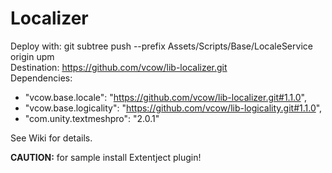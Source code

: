 # Localizer
Deploy with: git subtree push --prefix Assets/Scripts/Base/LocaleService origin upm  
Destination: https://github.com/vcow/lib-localizer.git  
Dependencies:  
- "vcow.base.locale": "https://github.com/vcow/lib-localizer.git#1.1.0",
- "vcow.base.logicality": "https://github.com/vcow/lib-logicality.git#1.1.0",
- "com.unity.textmeshpro": "2.0.1"

See Wiki for details.

__CAUTION:__ for sample install Extentject plugin!
